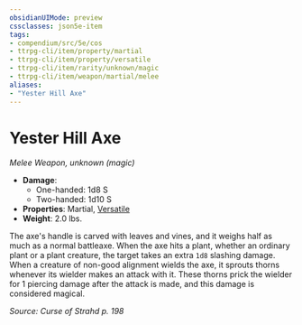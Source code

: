 ```yaml
---
obsidianUIMode: preview
cssclasses: json5e-item
tags:
- compendium/src/5e/cos
- ttrpg-cli/item/property/martial
- ttrpg-cli/item/property/versatile
- ttrpg-cli/item/rarity/unknown/magic
- ttrpg-cli/item/weapon/martial/melee
aliases: 
- "Yester Hill Axe"
---
```

# Yester Hill Axe
*Melee Weapon, unknown (magic)*  

- **Damage**:
  - One-handed: 1d8 S
  - Two-handed: 1d10 S
- **Properties**: Martial, [Versatile](/3-Mechanics/CLI/rules/item-properties.md#Versatile)
- **Weight**: 2.0 lbs.

The axe's handle is carved with leaves and vines, and it weighs half as much as a normal battleaxe. When the axe hits a plant, whether an ordinary plant or a plant creature, the target takes an extra `1d8` slashing damage. When a creature of non-good alignment wields the axe, it sprouts thorns whenever its wielder makes an attack with it. These thorns prick the wielder for 1 piercing damage after the attack is made, and this damage is considered magical.

*Source: Curse of Strahd p. 198*